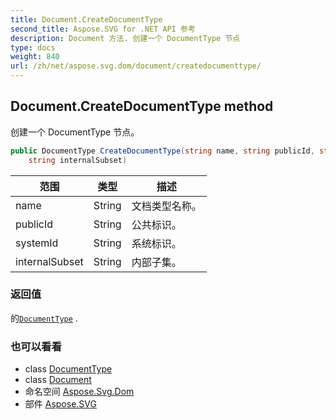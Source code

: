 ```yaml
---
title: Document.CreateDocumentType
second_title: Aspose.SVG for .NET API 参考
description: Document 方法. 创建一个 DocumentType 节点
type: docs
weight: 840
url: /zh/net/aspose.svg.dom/document/createdocumenttype/
---
```

## Document.CreateDocumentType method

创建一个 DocumentType 节点。

```csharp
public DocumentType CreateDocumentType(string name, string publicId, string systemId, 
    string internalSubset)
```

| 范围 | 类型 | 描述 |
| --- | --- | --- |
| name | String | 文档类型名称。 |
| publicId | String | 公共标识。 |
| systemId | String | 系统标识。 |
| internalSubset | String | 内部子集。 |

### 返回值

的[`DocumentType`](../../documenttype/) .

### 也可以看看

* class [DocumentType](../../documenttype/)
* class [Document](../)
* 命名空间 [Aspose.Svg.Dom](../../document/)
* 部件 [Aspose.SVG](../../../)


